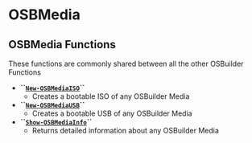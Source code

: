 # OSBMedia

## OSBMedia Functions

These functions are commonly shared between all the other OSBuilder Functions

* **\`\`**[**`New-OSBMediaISO`**](new-osbmediaiso.md)**\`\`**
  * Creates a bootable ISO of any OSBuilder Media
* **\`\`**[**`New-OSBMediaUSB`**](new-osbmediausb.md)**\`\`**
  * Creates a bootable USB of any OSBuilder Media
* **\`\`**[**`Show-OSBMediaInfo`**](show-osbmediainfo.md)**\`\`**
  * Returns detailed information about any OSBuilder Media



